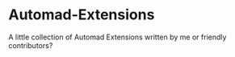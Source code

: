 # Automad-Extensions
A little collection of Automad Extensions written by me or friendly contributors?
